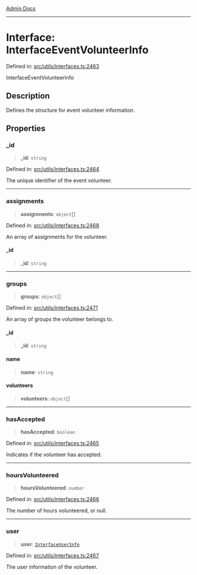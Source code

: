 [Admin Docs](/)

***

# Interface: InterfaceEventVolunteerInfo

Defined in: [src/utils/interfaces.ts:2463](https://github.com/PalisadoesFoundation/talawa-admin/blob/main/src/utils/interfaces.ts#L2463)

InterfaceEventVolunteerInfo

## Description

Defines the structure for event volunteer information.

## Properties

### \_id

> **\_id**: `string`

Defined in: [src/utils/interfaces.ts:2464](https://github.com/PalisadoesFoundation/talawa-admin/blob/main/src/utils/interfaces.ts#L2464)

The unique identifier of the event volunteer.

***

### assignments

> **assignments**: `object`[]

Defined in: [src/utils/interfaces.ts:2468](https://github.com/PalisadoesFoundation/talawa-admin/blob/main/src/utils/interfaces.ts#L2468)

An array of assignments for the volunteer.

#### \_id

> **\_id**: `string`

***

### groups

> **groups**: `object`[]

Defined in: [src/utils/interfaces.ts:2471](https://github.com/PalisadoesFoundation/talawa-admin/blob/main/src/utils/interfaces.ts#L2471)

An array of groups the volunteer belongs to.

#### \_id

> **\_id**: `string`

#### name

> **name**: `string`

#### volunteers

> **volunteers**: `object`[]

***

### hasAccepted

> **hasAccepted**: `boolean`

Defined in: [src/utils/interfaces.ts:2465](https://github.com/PalisadoesFoundation/talawa-admin/blob/main/src/utils/interfaces.ts#L2465)

Indicates if the volunteer has accepted.

***

### hoursVolunteered

> **hoursVolunteered**: `number`

Defined in: [src/utils/interfaces.ts:2466](https://github.com/PalisadoesFoundation/talawa-admin/blob/main/src/utils/interfaces.ts#L2466)

The number of hours volunteered, or null.

***

### user

> **user**: [`InterfaceUserInfo`](InterfaceUserInfo.md)

Defined in: [src/utils/interfaces.ts:2467](https://github.com/PalisadoesFoundation/talawa-admin/blob/main/src/utils/interfaces.ts#L2467)

The user information of the volunteer.
